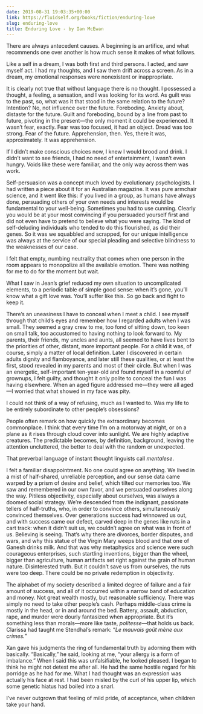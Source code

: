 ```yaml
---
date: 2019-08-31 19:03:35+00:00
link: https://fluidself.org/books/fiction/enduring-love
slug: enduring-love
title: Enduring Love - by Ian McEwan
---
```


There are always antecedent causes. A beginning is an artifice, and what recommends one over another is how much sense it makes of what follows.

Like a self in a dream, I was both first and third persons. I acted, and saw myself act. I had my thoughts, and I saw them drift across a screen. As in a dream, my emotional responses were nonexistent or inappropriate.

It is clearly not true that without language there is no thought. I possessed a thought, a feeling, a sensation, and I was looking for its word. As guilt was to the past, so, what was it that stood in the same relation to the future? Intention? No, not influence over the future. Foreboding. Anxiety about, distaste for the future. Guilt and foreboding, bound by a line from past to future, pivoting in the present—the only moment it could be experienced. It wasn’t fear, exactly. Fear was too focused, it had an object. Dread was too strong. Fear of the future. Apprehension, then. Yes, there it was, approximately. It was apprehension.

If I didn’t make conscious choices now, I knew I would brood and drink. I didn’t want to see friends, I had no need of entertainment, I wasn’t even hungry. Voids like these were familiar, and the only way across them was work.

Self-persuasion was a concept much loved by evolutionary psychologists. I had written a piece about it for an Australian magazine. It was pure armchair science, and it went like this: if you lived in a group, as humans have always done, persuading others of your own needs and interests would be fundamental to your well-being. Sometimes you had to use cunning. Clearly you would be at your most convincing if you persuaded yourself first and did not even have to pretend to believe what you were saying. The kind of self-deluding individuals who tended to do this flourished, as did their genes. So it was we squabbled and scrapped, for our unique intelligence was always at the service of our special pleading and selective blindness to the weaknesses of our case.

I felt that empty, numbing neutrality that comes when one person in the room appears to monopolize all the available emotion. There was nothing for me to do for the moment but wait.

What I saw in Jean’s grief reduced my own situation to uncomplicated elements, to a periodic table of simple good sense: when it’s gone, you’ll know what a gift love was. You’ll suffer like this. So go back and fight to keep it.

There’s an uneasiness I have to conceal when I meet a child. I see myself through that child’s eyes and remember how I regarded adults when I was small. They seemed a gray crew to me, too fond of sitting down, too keen on small talk, too accustomed to having nothing to look forward to. My parents, their friends, my uncles and aunts, all seemed to have lives bent to the priorities of other, distant, more important people. For a child it was, of course, simply a matter of local definition. Later I discovered in certain adults dignity and flamboyance, and later still these qualities, or at least the first, stood revealed in my parents and most of their circle. But when I was an energetic, self-important ten-year-old and found myself in a roomful of grownups, I felt guilty, and thought it only polite to conceal the fun I was having elsewhere. When an aged figure addressed me—they were all aged—I worried that what showed in my face was pity.

I could not think of a way of refusing, much as I wanted to. Was my life to be entirely subordinate to other people’s obsessions?

People often remark on how quickly the extraordinary becomes commonplace. I think that every time I’m on a motorway at night, or on a plane as it rises through cloud cover into sunlight. We are highly adaptive creatures. The predictable becomes, by definition, background, leaving the attention uncluttered, the better to deal with the random or unexpected.

That preverbal language of instant thought linguists call _mentalese_.

I felt a familiar disappointment. No one could agree on anything. We lived in a mist of half-shared, unreliable perception, and our sense data came warped by a prism of desire and belief, which tilted our memories too. We saw and remembered in our own favor, and we persuaded ourselves along the way. Pitiless objectivity, especially about ourselves, was always a doomed social strategy. We’re descended from the indignant, passionate tellers of half-truths, who, in order to convince others, simultaneously convinced themselves. Over generations success had winnowed us out, and with success came our defect, carved deep in the genes like ruts in a cart track: when it didn’t suit us, we couldn’t agree on what was in front of us. Believing is seeing. That’s why there are divorces, border disputes, and wars, and why this statue of the Virgin Mary weeps blood and that one of Ganesh drinks milk. And that was why metaphysics and science were such courageous enterprises, such startling inventions, bigger than the wheel, bigger than agriculture, human artifacts set right against the grain of human nature. Disinterested truth. But it couldn’t save us from ourselves, the ruts were too deep. There could be no private redemption in objectivity.

The alphabet of my society described a limited degree of failure and a fair amount of success, and all of it occurred within a narrow band of education and money. Not great wealth mostly, but reasonable sufficiency. There was simply no need to take other people’s cash. Perhaps middle-class crime is mostly in the head, or in and around the bed. Battery, assault, abduction, rape, and murder were dourly fantasized when appropriate. But it’s something less than morals—more like taste, _politesse_—that holds us back. Clarissa had taught me Stendhal’s remark: “_Le mauvais goût mène aux crimes._”

Xan gave his judgments the ring of fundamental truth by adorning them with basically. “Basically,” he said, looking at me, “your allergy is a form of imbalance.” When I said this was unfalsifiable, he looked pleased. I began to think he might not detest me after all. He had the same hostile regard for his porridge as he had for me. What I had thought was an expression was actually his face at rest. I had been misled by the curl of his upper lip, which some genetic hiatus had boiled into a snarl.

I’ve never outgrown that feeling of mild pride, of acceptance, when children take your hand.
